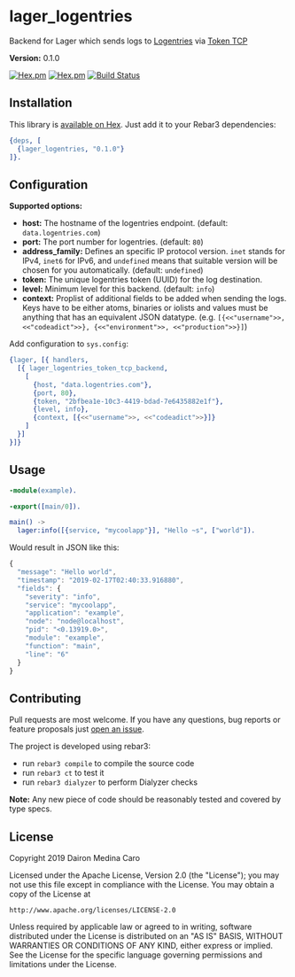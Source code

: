 # lager_logentries

Backend for Lager which sends logs to [Logentries](https://logentries.com)  via [Token TCP](https://docs.logentries.com/docs/input-token)

__Version:__ 0.1.0

[![Hex.pm](https://img.shields.io/hexpm/v/lager_logentries.svg?maxAge=2592000?style=plastic)](https://hex.pm/packages/lager_logentries)
[![Hex.pm](https://img.shields.io/hexpm/dt/lager_logentries.svg?maxAge=2592000)](https://hex.pm/packages/lager_logentries)
[![Build Status](https://travis-ci.org/codeadict/lager_logentries.svg?branch=master)](https://travis-ci.org/codeadict/lager_logentries)

## Installation

This library is [available on Hex](https://hex.pm/packages/lager_logentries). Just add it to your
Rebar3 dependencies:

```erlang
{deps, [
  {lager_logentries, "0.1.0"}
]}.
```

## Configuration

**Supported options:**

* **host:** The hostname of the logentries endpoint. (default: `data.logentries.com`)
* **port:** The port number for logentries. (default: `80`)
* **address_family:** Defines an specific IP protocol version. `inet` stands for IPv4, `inet6` for IPv6, and `undefined` means that suitable version will be chosen for you automatically. (default: `undefined`)
* **token:** The unique logentries token (UUID) for the log destination.
* **level:** Minimum level for this backend. (default: `info`)
* **context:** Proplist of additional fields to be added when sending the logs. Keys have to be either atoms, binaries or iolists and values must be anything that has an equivalent JSON datatype. (e.g. `[{<<"username">>, <<"codeadict">>}, {<<"environment">>, <<"production">>}]`)

Add configuration to `sys.config`:

```erlang
{lager, [{ handlers,
  [{ lager_logentries_token_tcp_backend,
    [
      {host, "data.logentries.com"},
      {port, 80},
      {token, "2bfbea1e-10c3-4419-bdad-7e6435882e1f"},
      {level, info},
      {context, [{<<"username">>, <<"codeadict">>}]}
    ]
  }]
}]}
```

## Usage

```erlang
-module(example).

-export([main/0]).

main() ->
  lager:info([{service, "mycoolapp"}], "Hello ~s", ["world"]).
```

Would result in JSON like this:

```javascript
{
  "message": "Hello world",
  "timestamp": "2019-02-17T02:40:33.916880",
  "fields": {
    "severity": "info",
    "service": "mycoolapp",
    "application": "example",
    "node": "node@localhost",
    "pid": "<0.13919.0>",
    "module": "example",
    "function": "main",
    "line": "6"
  }
}
```

## Contributing

Pull requests are most welcome. If you have any questions, bug reports or feature proposals just
[open an issue](https://github.com/codeadict/lager_logentries/issues/new).

The project is developed using rebar3:

* run `rebar3 compile` to compile the source code
* run `rebar3 ct` to test it
* run `rebar3 dialyzer` to perform Dialyzer checks

**Note:** Any new piece of code should be reasonably tested and covered by type specs.

## License

Copyright 2019 Dairon Medina Caro

Licensed under the Apache License, Version 2.0 (the "License");
you may not use this file except in compliance with the License.
You may obtain a copy of the License at

    http://www.apache.org/licenses/LICENSE-2.0

Unless required by applicable law or agreed to in writing, software
distributed under the License is distributed on an "AS IS" BASIS,
WITHOUT WARRANTIES OR CONDITIONS OF ANY KIND, either express or implied.
See the License for the specific language governing permissions and
limitations under the License.
